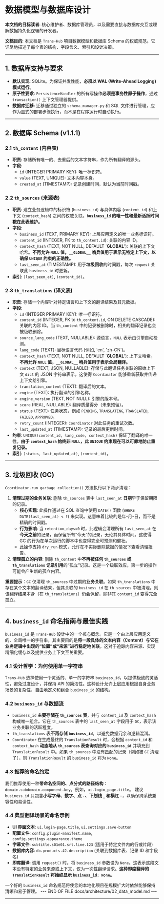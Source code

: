 # **数据模型与数据库设计**

**本文档的目标读者**: 核心维护者、数据库管理员，以及需要直接与数据库交互或理解数据持久化逻辑的开发者。

**文档目的**: 本文档是 `Trans-Hub` 项目数据模型和数据库 Schema 的权威规范。它详尽地描述了每个表的结构、字段含义、索引和设计决策。

---

## **1. 数据库支持与要求**

- **默认实现**: SQLite。为保证并发性能，**必须以 WAL (Write-Ahead Logging) 模式运行**。
- **原子性要求**: `PersistenceHandler` 的所有写操作**必须是事务性原子操作**，通过 `transaction()` 上下文管理器提供。
- **数据库迁移**: 迁移通过独立的 `schema_manager.py` 和 SQL 文件进行管理，应作为显式的部署步骤执行，而不是在程序运行时自动执行。

---

## **2. 数据库 Schema (v1.1.1)**

### **2.1 `th_content` (内容表)**

- **职责**: 存储所有唯一的、去重后的文本字符串，作为所有翻译的源头。
- **字段**:
  - `id` (INTEGER PRIMARY KEY): 唯一标识符。
  - `value` (TEXT, UNIQUE): 文本内容本身。
  - `created_at` (TIMESTAMP): 记录创建时间，默认为当前时间戳。

### **2.2 `th_sources` (来源表)**

- **职责**: 建立业务逻辑中的标识符 (`business_id`) 与具体内容 (`content_id`) 和上下文 (`context_hash`) 之间的权威关联。**`business_id` 的唯一性和最新活跃时间戳在此表维护。**
- **字段**:
  - `business_id` (TEXT, PRIMARY KEY): 上层应用定义的唯一业务标识符。
  - `content_id` (INTEGER, FK to `th_content.id`): 关联的内容 ID。
  - `context_hash` (TEXT, NOT NULL, DEFAULT '**GLOBAL**'): 关联的上下文哈希。**不再允许 `NULL` 值，`__GLOBAL__` 哨兵值用于表示无特定上下文，以确保 `UNIQUE` 约束的正确性。**
  - `last_seen_at` (TIMESTAMP): 用于**垃圾回收**的时间戳，每次 `request` 关联此 `business_id` 时更新。
- **索引**: `(last_seen_at)`, `(content_id)`。

### **2.3 `th_translations` (译文表)**

- **职责**: 存储一个内容针对特定语言和上下文的翻译结果及其元数据。
- **字段**:
  - `id` (INTEGER PRIMARY KEY): 唯一标识符。
  - `content_id` (INTEGER, FK to `th_content.id`, ON DELETE CASCADE): 关联的内容 ID。当 `th_content` 中的记录被删除时，相关的翻译记录也会被级联删除。
  - `source_lang_code` (TEXT, NULLABLE): 源语言，`NULL` 表示由引擎自动检测。
  - `lang_code` (TEXT): 目标语言代码 (例如, 'en', 'zh-CN')。
  - `context_hash` (TEXT, NOT NULL, DEFAULT '**GLOBAL**'): 上下文哈希。**不再允许 `NULL` 值，`__GLOBAL__` 哨兵值用于表示全局翻译。**
  - `context` (TEXT, JSON, NULLABLE): 存储与此翻译任务关联的原始上下文 `dict` 的 JSON 字符串表示。这使得 `Coordinator` 能够重新获取并传递上下文给引擎。
  - `translation_content` (TEXT): 翻译后的文本。
  - `engine` (TEXT): 执行翻译的引擎名称。
  - `engine_version` (TEXT, NOT NULL): 引擎的版本号。
  - `score` (REAL, NULLABLE): 翻译质量得分（未来预留）。
  - `status` (TEXT): 任务状态，例如 `PENDING`, `TRANSLATING`, `TRANSLATED`, `FAILED`, `APPROVED`。
  - `retry_count` (INTEGER): `Coordinator` 对此任务的重试次数。
  - `last_updated_at` (TIMESTAMP): 记录的最后更新时间。
- **约束**: `UNIQUE(content_id, lang_code, context_hash)` 保证了翻译的唯一性。**由于 `context_hash` 始终非 `NULL`，此 `UNIQUE` 约束现在可以可靠地防止重复记录。**
- **索引**: `(status, last_updated_at)`, `(content_id)`。

---

## **3. 垃圾回收 (GC)**

`Coordinator.run_garbage_collection()` 方法执行以下两步清理：

1.  **清理过期的业务关联**: 删除 `th_sources` 表中 `last_seen_at` **日期**早于保留期限的记录。
    - **核心实现**: 此操作通过在 SQL 查询中使用 `DATE()` 函数 (`WHERE DATE(last_seen_at) < ?`) 来实现。这意味着比较的是年-月-日，而不是精确的时间戳。
    - **行为影响**: 当 `retention_days=0` 时，此逻辑会清理所有 `last_seen_at` 在**今天之前**的记录，而保留所有“今天”的记录，无论其具体时间。这使得 GC 的行为在单次运行的脚本中也变得完全可预测和健壮。
    - 此操作支持 `dry_run` 模式，允许在不实际删除数据的情况下查看清理报告。
2.  **清理孤立的内容**: 删除 `th_content` 中**不再被任何 `th_sources` 或 `th_translations` 记录引用**的“孤立”记录。这是一个级联效应，第一步的操作可能会产生新的孤立内容。

**重要提示**：`GC` 仅清理 `th_sources` 中过期的**业务关联**。如果 `th_translations` 中存在某个文本的翻译结果，但其关联的 `business_id` 在 `th_sources` 中被清理，则该翻译结果本身（在 `th_translations`）仍会保留，除非其 `content_id` 变得完全孤立。

---

## **4. `business_id` 命名指南与最佳实践**

`business_id` 是 `Trans-Hub` 设计中的一个核心概念。它是一个由上层应用定义的、全局唯一的字符串，其主要目的是**将一段具体的文本内容（Content）与它在业务逻辑中出现的“位置”或“来源”进行稳定地关联**。这对于追踪内容来源、实现精细化缓存以及提供业务上下文至关重要。

### **4.1 设计哲学：为何使用单一字符串**

`Trans-Hub` 选择使用一个灵活的、单一的字符串 `business_id`，以提供极致的灵活性，避免过度设计，并保持 API 的简洁性。这种设计允许上层应用根据自身业务场景的复杂性，自由地定义和组合 `business_id` 的结构。

### **4.2 `business_id` 与数据流**

- `business_id` **主要存储在 `th_sources` 表**，并与 `content_id` 及 `context_hash` 构成唯一组合。它在 `th_sources` 表中的 `last_seen_at` 字段用于 `GC`，表示该业务关联的活跃程度。
- `th_translations` 表**不再存储 `business_id`**，以避免数据冗余和逻辑混淆。
- `Coordinator` 在生成最终的 `TranslationResult` 时，会根据 `content_id` 和 `context_hash` **动态地从 `th_sources` 表查询对应的 `business_id`** 并填充到 `TranslationResult` 中。如果 `th_sources` 中没有匹配的记录（例如被 `GC` 清理了），则 `TranslationResult` 的 `business_id` 将为 `None`。

### **4.3 推荐的命名约定**

我们推荐使用一种**带命名空间的、点分式的路径结构**：`domain.subdomain.component.key`。例如，`ui.login_page.title`。
建议 `business_id` 只包含**小写字母、数字、点 `.`、下划线 `_` 和横杠 `-`**，以确保跨系统兼容性和易读性。

### **4.4 典型翻译场景的命名示例**

- **UI 界面文本**: `ui.login-page.title`, `ui.settings.save-button`
- **配置文件**: `config.plugin-manifest.name`, `config.settings.appearance.theme`
- **字幕文件**: `subtitle.s01e01.srt.line.123` (适用于特定文件内的行或片段)
- **数据库内容**: `db.products.42.description` (关联到数据库表、记录 ID 和字段名)
- **即席翻译**: 调用 `request()` 时，将 `business_id` 参数设为 `None`。这表示这段文本没有特定的业务来源或上下文，仅为一次性翻译请求。**这种即席翻译的 `TranslationResult` 将始终显示 `business_id: None`。**

一个好的 `business_id` 命名规范将使您的本地化项目在规模扩大时依然能够保持清晰和易于管理。
--- END OF FILE docs/architecture/02_data_model.md ---

---
